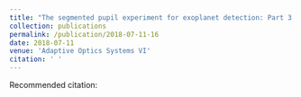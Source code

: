 ```yaml
---
title: "The segmented pupil experiment for exoplanet detection: Part 3. Advances and first light with segments cophasing"
collection: publications
permalink: /publication/2018-07-11-16
date: 2018-07-11
venue: 'Adaptive Optics Systems VI'
citation: ' '
---
```

Recommended citation:  